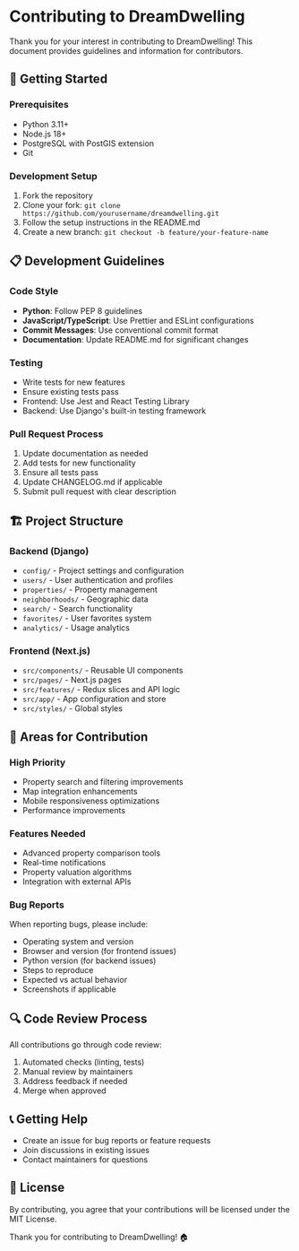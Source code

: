 # Contributing to DreamDwelling

Thank you for your interest in contributing to DreamDwelling! This document provides guidelines and information for contributors.

## 🚀 Getting Started

### Prerequisites
- Python 3.11+
- Node.js 18+
- PostgreSQL with PostGIS extension
- Git

### Development Setup
1. Fork the repository
2. Clone your fork: `git clone https://github.com/yourusername/dreamdwelling.git`
3. Follow the setup instructions in the README.md
4. Create a new branch: `git checkout -b feature/your-feature-name`

## 📋 Development Guidelines

### Code Style
- **Python**: Follow PEP 8 guidelines
- **JavaScript/TypeScript**: Use Prettier and ESLint configurations
- **Commit Messages**: Use conventional commit format
- **Documentation**: Update README.md for significant changes

### Testing
- Write tests for new features
- Ensure existing tests pass
- Frontend: Use Jest and React Testing Library
- Backend: Use Django's built-in testing framework

### Pull Request Process
1. Update documentation as needed
2. Add tests for new functionality
3. Ensure all tests pass
4. Update CHANGELOG.md if applicable
5. Submit pull request with clear description

## 🏗️ Project Structure

### Backend (Django)
- `config/` - Project settings and configuration
- `users/` - User authentication and profiles
- `properties/` - Property management
- `neighborhoods/` - Geographic data
- `search/` - Search functionality
- `favorites/` - User favorites system
- `analytics/` - Usage analytics

### Frontend (Next.js)
- `src/components/` - Reusable UI components
- `src/pages/` - Next.js pages
- `src/features/` - Redux slices and API logic
- `src/app/` - App configuration and store
- `src/styles/` - Global styles

## 🎯 Areas for Contribution

### High Priority
- Property search and filtering improvements
- Map integration enhancements
- Mobile responsiveness optimizations
- Performance improvements

### Features Needed
- Advanced property comparison tools
- Real-time notifications
- Property valuation algorithms
- Integration with external APIs

### Bug Reports
When reporting bugs, please include:
- Operating system and version
- Browser and version (for frontend issues)
- Python version (for backend issues)
- Steps to reproduce
- Expected vs actual behavior
- Screenshots if applicable

## 🔍 Code Review Process

All contributions go through code review:
1. Automated checks (linting, tests)
2. Manual review by maintainers
3. Address feedback if needed
4. Merge when approved

## 📞 Getting Help

- Create an issue for bug reports or feature requests
- Join discussions in existing issues
- Contact maintainers for questions

## 📄 License

By contributing, you agree that your contributions will be licensed under the MIT License.

Thank you for contributing to DreamDwelling! 🏠
